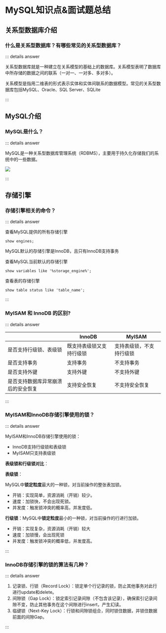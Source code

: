 # MySQL知识点&面试题总结

## 关系型数据库介绍

### 什么是关系型数据库？有哪些常见的关系型数据库？

::: details answer

关系型数据库就是一种建立在关系模型的基础上的数据库。关系模型表明了数据库中所存储的数据之间的联系（一对一、一对多、多对多）。

关系模型是指用二维表的形式表示实体和实体间联系的数据模型。常见的关系型数据库包括MySQL、Oracle、SQL Server、SQLite

:::

## MySQL介绍

### MySQL是什么？

::: details answer

MySQL是一种关系型数据库管理系统（RDBMS），主要用于持久化存储我们的系统中的一些数据。

![](https://cdn.jsdelivr.net/gh/River-Cold/vuepress-theme-hope-image/img/MySQL基础架构.png)

:::

## 存储引擎

### 存储引擎相关的命令？

::: details answer

查看MySQL提供的所有存储引擎

```mysql
show engines;
```

MySQL默认的存储引擎是InnoDB，且只有InnoDB支持事务

查看MySQL当前默认的存储引擎

```mysql
show variables like '%storage_engine%';
```

查看表的存储引擎

```mysql
show table status like 'table_name';
```

:::

### MyISAM 和 InnoDB 的区别?

::: details answer

|                                    | InnoDB                   | MyISAM                   |
| ---------------------------------- | ------------------------ | ------------------------ |
| 是否支持行级锁、表级锁             | 既支持表级锁又支持行级锁 | 支持表级锁，不支持行级锁 |
| 是否支持事务                       | 支持事务                 | 不支持事务               |
| 是否支持外键                       | 支持外键                 | 不支持外键               |
| 是否支持数据库异常崩溃后的安全恢复 | 支持安全恢复             | 不支持安全恢复           |

:::

### MyISAM和InnoDB存储引擎使用的锁？

::: details answer

MyISAM和InnoDB存储引擎使用的锁：

- InnoDB支持行级锁和表级锁
- MyISAM只支持表级锁

**表级锁和行级锁对比**：

**表级锁**：

MySQL中**锁定粒度**最大的一种锁，对当前操作的整张表加锁。

- 开销：实现简单，资源消耗（开销）较少。
- 速度：加锁快，不会出现死锁。
- 并发度：触发锁冲突的概率高，并发度低。

**行级锁**：MySQL中**锁定粒度**最小的一种锁，对当前操作的行进行加锁。

- 开销：实现复杂，资源消耗（开销）较大
- 速度：加锁慢，会出现死锁
- 并发度：触发锁冲突的概率低，并发度高。

:::

### InnoDB存储引擎的锁的算法有几种？

::: details answer

1. 记录锁、行锁（Record Lock）：锁定单个行记录的锁，防止其他事务对此行进行update和delete。
2. 间隙锁（Gap Lock）：锁定索引记录间隙（不包含该记录），确保索引记录间隙不变，防止其他事务在这个间隙进行insert，产生幻读。
3. 临键锁（Next-Key Lock）：行锁和间隙锁组合，同时锁住数据，并锁住数据前面的间隙Gap。

:::
